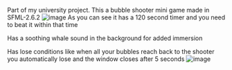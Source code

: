 Part of my university project. This a bubble shooter mini game made in SFML-2.6.2
![image](https://github.com/user-attachments/assets/41f951ca-9a50-484f-8d68-bdaba1e9846f)
As you can see it has a 120 second timer and you need to beat it within that time 

Has a soothing whale sound in the background for added immersion

Has lose conditions like when all your bubbles reach back to the shooter you automatically lose and the window closes after 5 seconds 
![image](https://github.com/user-attachments/assets/54578aed-6460-4811-af23-2de6e25e7498)
